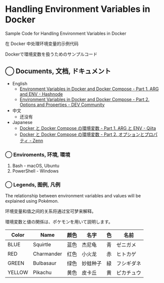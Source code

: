 # Handling Environment Variables in Docker


Sample Code for Handling Environment Variables in Docker

在 Docker 中处理环境变量的示例代码

Dockerで環境変数を扱うためのサンプルコード

## ◯ Documents, 文档, ドキュメント

* English
    * [Environment Variables in Docker and Docker Compose - Part 1. ARG and ENV - Hashnode](https://zundamon.hashnode.dev/environment-variables-in-docker-and-docker-compose-part-1-arg-and-env)
    * [Environment Variables in Docker and Docker Compose - Part 2. Options and Properties - DEV Community](https://dev.to/zundamon/enviroment-variables-in-docker-2od3)
* 中文
    * 还没有
* Japanese
    * [Docker と Docker Compose の環境変数 - Part 1. ARG と ENV - Qiita](https://qiita.com/domodomodomo/items/e0e9af5cb7c40b00759f)
    * [Docker と Docker Compose の環境変数 - Part 2. オプションとプロパティ - Zenn](https://zenn.dev/nihao/articles/fac20dd9691f3c)


### ◯ Enviroments, 环境, 環境

1. Bash - macOS, Ubuntu
2. PowerShell - Windows




### ◯ Legends, 图例, 凡例

The relationship between environment variables and values will be explained using Pokémon.

环境变量和值之间的关系将通过宝可梦来解释。

環境変数と値の関係は、ポケモンを用いて説明します。


| Color  | Name  | 颜色 | 名字 | 色 | 名前 |
|-----------------|----------------|--------------|----------|--------------|----------|
| BLUE            | Squirtle       | 蓝色           | 杰尼龟 | 青           | ゼニガメ |
| RED             | Charmander     | 红色           | 小火龙 | 赤           | ヒトカゲ |
| GREEN           | Bulbasaur      | 绿色           | 妙蛙种子 | 緑           | フシギダネ |
| YELLOW          | Pikachu        | 黄色           | 皮卡丘 | 黄           | ピカチュウ |

